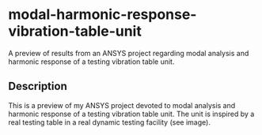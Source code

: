 # modal-harmonic-response-vibration-table-unit
A preview of results from an ANSYS project regarding modal analysis and harmonic response of a testing vibration table unit.

## Description
This is a preview of my ANSYS project devoted to modal analysis and harmonic response of a testing vibration table unit.
The unit is inspired by a real testing table in a real dynamic testing facility (see image).
